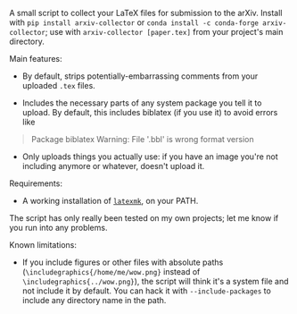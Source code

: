 A small script to collect your LaTeX files for submission to the arXiv. Install with `pip install arxiv-collector` or `conda install -c conda-forge arxiv-collector`; use with `arxiv-collector [paper.tex]` from your project's main directory.

Main features:

- By default, strips potentially-embarrassing comments from your uploaded `.tex` files.

- Includes the necessary parts of any system package you tell it to upload. By default, this includes biblatex (if you use it) to avoid errors like

> Package biblatex Warning: File '<file>.bbl' is wrong format version

- Only uploads things you actually use: if you have an image you're not including anymore or whatever, doesn't upload it.


Requirements:

- A working installation of [`latexmk`](http://personal.psu.edu/jcc8/software/latexmk/), on your PATH.


The script has only really been tested on my own projects; let me know if you run into any problems.

Known limitations:

- If you include figures or other files with absolute paths (`\includegraphics{/home/me/wow.png}` instead of `\includegraphics{../wow.png}`), the script will think it's a system file and not include it by default. You can hack it with `--include-packages` to include any directory name in the path.

